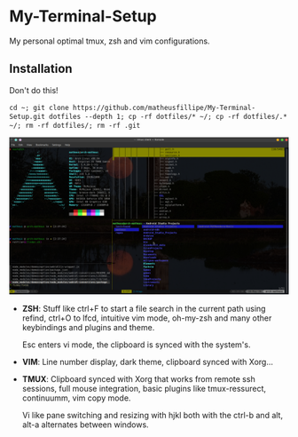 # My-Terminal-Setup
My personal optimal tmux, zsh and vim configurations. 

## Installation 

Don't do this!

```
cd ~; git clone https://github.com/matheusfillipe/My-Terminal-Setup.git dotfiles --depth 1; cp -rf dotfiles/* ~/; cp -rf dotfiles/.* ~/; rm -rf dotfiles/; rm -rf .git
```

![alt text](https://github.com/matheusfillipe/My-Terminal-Setup/blob/master/screenshot.png?raw=true)

* **ZSH**: Stuff like ctrl+F to start a file search in the current path using refind, ctrl+O to lfcd, intuitive vim mode, oh-my-zsh and many other keybindings and plugins and theme.

    Esc enters vi mode, the clipboard is synced with the system's. 


* **VIM**: Line number display, dark theme, clipboard synced with Xorg...
* **TMUX**: Clipboard synced with Xorg that works from remote ssh sessions, full mouse integration, basic plugins like tmux-ressurect, continuumm, vim copy mode.

    Vi like pane switching and resizing with hjkl both with the ctrl-b and alt, alt-a alternates between windows.
